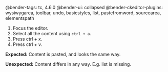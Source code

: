 @bender-tags: tc, 4.6.0
@bender-ui: collapsed
@bender-ckeditor-plugins: wysiwygarea, toolbar, undo, basicstyles, list, pastefromword, sourcearea, elementspath

1. Focus the editor.
1. Select all the content using `ctrl + a`.
1. Press ctrl + x.
1. Press ctrl + v.

**Expected:** Content is pasted, and looks the same way.

**Unexpected:** Content differs in any way. E.g. list is missing.
